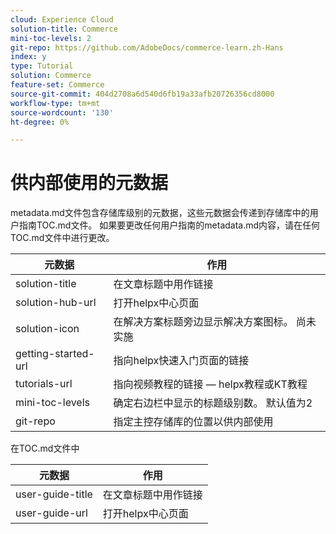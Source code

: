 ```yaml
---
cloud: Experience Cloud
solution-title: Commerce
mini-toc-levels: 2
git-repo: https://github.com/AdobeDocs/commerce-learn.zh-Hans
index: y
type: Tutorial
solution: Commerce
feature-set: Commerce
source-git-commit: 404d2708a6d540d6fb19a33afb20726356cd8000
workflow-type: tm+mt
source-wordcount: '130'
ht-degree: 0%

---
```



# 供内部使用的元数据

metadata.md文件包含存储库级别的元数据，这些元数据会传递到存储库中的用户指南TOC.md文件。 如果要更改任何用户指南的metadata.md内容，请在任何TOC.md文件中进行更改。

| 元数据 | 作用 |
|--- |--- |
| solution-title | 在文章标题中用作链接 |
| solution-hub-url | 打开helpx中心页面 |
| solution-icon | 在解决方案标题旁边显示解决方案图标。 尚未实施 |
| getting-started-url | 指向helpx快速入门页面的链接 |
| tutorials-url | 指向视频教程的链接 — helpx教程或KT教程 |
| mini-toc-levels | 确定右边栏中显示的标题级别数。 默认值为2 |
| git-repo | 指定主控存储库的位置以供内部使用 |

在TOC.md文件中

| 元数据 | 作用 |
|--- |--- |
| user-guide-title | 在文章标题中用作链接 |
| user-guide-url | 打开helpx中心页面 |

